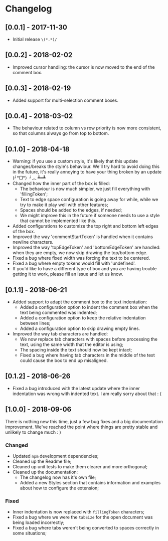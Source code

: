 # Changelog

## [0.0.1] - 2017-11-30
- Initial release `\(*.*)/`

## [0.0.2] - 2018-02-02
- Improved cursor handling: the cursor is now moved to the end of the comment box.

## [0.0.3] - 2018-02-19
- Added support for multi-selection comment boxes.

## [0.0.4] - 2018-03-02
- The behaviour related to column vs row priority is now more consistent, so that columns always go from top to bottom.

## [0.1.0] - 2018-04-18
- Warning: if you use a custom style, it's likely that this update changes/breaks the style's behaviour. We'll try hard to avoid doing this in the future, it's really annoying to have your thing broken by an update (╯°□°）╯︵ ┻━┻
- Changed how the inner part of the box is filled:
    - The behaviour is now much simpler, we just fill everything with 'fillingToken';
    - Text to edge space configuration is going away for while, while we try to make it play well with other features;
    - Spaces should be added to the edges, if needed;
    - We might improve this in the future if someone needs to use a style that cannot be implemented like this.
- Added configurations to customize the top right and bottom left edges of the box.
- Improved the way 'commentStartToken' is handled when it contains newline characters.
- Improved the way 'topEdgeToken' and 'bottomEdgeToken' are handled: when they are empty, we now skip drawing the top/bottom  edge.
- Fixed a bug where fixed width was forcing the text to be centered.
- Fixed a bug where empty tokens would fill with 'undefined'.
- If you'd like to have a different type of box and you are having trouble getting it to work, please fill an issue and let us know.

## [0.1.1] - 2018-06-21
- Added support to adapt the comment box to the text indentation:
    - Added a configuration option to indent the comment box when the text being commented was indented;
    - Added a configuration option to keep the relative indentation between lines;
    - Added a configuration option to skip drawing empty lines.
- Improved the way tab characters are handled:
    - We now replace tab characters with spaces before processing the text, using the same width that the editor is using;
    - The spacing inside the text should now be kept intact;
    - Fixed a bug where having tab characters in the middle of the text could cause the box to end up misaligned.

## [0.1.2] - 2018-06-26
- Fixed a bug introduced with the latest update where the inner indentation was wrong with indented text. I am really sorry about that : (

## [1.0.0] - 2018-09-06
There is nothing new this time, just a few bug fixes and a big documentation improvement. We've reached the point where things are pretty stable and unlikely to change much : )

### Changed
- Updated `npm` development dependencies;
- Cleaned up the Readme file;
- Cleaned up unit tests to make them clearer and more orthogonal;
- Cleaned up the documentation:
    - The changelog now has it's own file;
    - Added a new Styles section that contains information and examples about how to configure the extension;

### Fixed
- Inner indentation is now replaced with `fillingToken` characters;
- Fixed a bug where we were the `tabSize` for the open document was being loaded incorrectly;
- Fixed a bug where tabs weren't being converted to spaces correctly in some situations;

